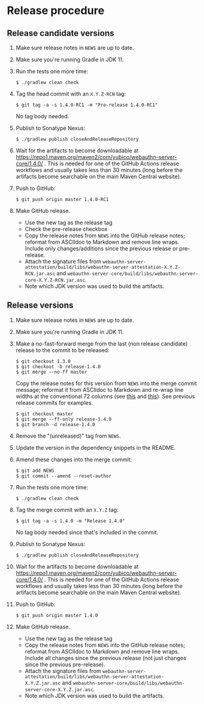 Release procedure
====================

Release candidate versions
---

 1. Make sure release notes in `NEWS` are up to date.

 2. Make sure you're running Gradle in JDK 11.

 3. Run the tests one more time:

    ```
    $ ./gradlew clean check
    ```

 4. Tag the head commit with an `X.Y.Z-RCN` tag:

    ```
    $ git tag -a -s 1.4.0-RC1 -m "Pre-release 1.4.0-RC1"
    ```

    No tag body needed.

 5. Publish to Sonatype Nexus:

    ```
    $ ./gradlew publish closeAndReleaseRepository
    ```

 6. Wait for the artifacts to become downloadable at
    https://repo1.maven.org/maven2/com/yubico/webauthn-server-core/1.4.0/ . This
    is needed for one of the GitHub Actions release workflows and usually takes
    less than 30 minutes (long before the artifacts become searchable on the
    main Maven Central website).

 7. Push to GitHub:

    ```
    $ git push origin master 1.4.0-RC1
    ```

 8. Make GitHub release.

    - Use the new tag as the release tag
    - Check the pre-release checkbox
    - Copy the release notes from `NEWS` into the GitHub release notes; reformat
      from ASCIIdoc to Markdown and remove line wraps. Include only
      changes/additions since the previous release or pre-release.
    - Attach the signature files from
      `webauthn-server-attestation/build/libs/webauthn-server-attestation-X.Y.Z-RCN.jar.asc`
      and
      `webauthn-server-core/build/libs/webauthn-server-core-X.Y.Z-RCN.jar.asc`.
    - Note which JDK version was used to build the artifacts.


Release versions
---

 1. Make sure release notes in `NEWS` are up to date.

 2. Make sure you're running Gradle in JDK 11.

 3. Make a no-fast-forward merge from the last (non release candidate) release
    to the commit to be released:

    ```
    $ git checkout 1.3.0
    $ git checkout -b release-1.4.0
    $ git merge --no-ff master
    ```

    Copy the release notes for this version from `NEWS` into the merge commit
    message; reformat it from ASCIIdoc to Markdown and re-wrap line widths at
    the conventional 72 columns (see
    [this](https://tbaggery.com/2008/04/19/a-note-about-git-commit-messages.html)
    and [this](https://chris.beams.io/posts/git-commit/)). See previous release
    commits for examples.

    ```
    $ git checkout master
    $ git merge --ff-only release-1.4.0
    $ git branch -d release-1.4.0
    ```

 4. Remove the "(unreleased)" tag from `NEWS`.

 5. Update the version in the dependency snippets in the README.

 6. Amend these changes into the merge commit:

    ```
    $ git add NEWS
    $ git commit --amend --reset-author
    ```

 7. Run the tests one more time:

    ```
    $ ./gradlew clean check
    ```

 8. Tag the merge commit with an `X.Y.Z` tag:

    ```
    $ git tag -a -s 1.4.0 -m "Release 1.4.0"
    ```

    No tag body needed since that's included in the commit.

 9. Publish to Sonatype Nexus:

    ```
    $ ./gradlew publish closeAndReleaseRepository
    ```

10. Wait for the artifacts to become downloadable at
    https://repo1.maven.org/maven2/com/yubico/webauthn-server-core/1.4.0/ . This
    is needed for one of the GitHub Actions release workflows and usually takes
    less than 30 minutes (long before the artifacts become searchable on the
    main Maven Central website).

11. Push to GitHub:

    ```
    $ git push origin master 1.4.0
    ```

12. Make GitHub release.

    - Use the new tag as the release tag
    - Copy the release notes from `NEWS` into the GitHub release notes; reformat
      from ASCIIdoc to Markdown and remove line wraps. Include all changes since
      the previous release (not just changes since the previous pre-release).
    - Attach the signature files from
      `webauthn-server-attestation/build/libs/webauthn-server-attestation-X.Y.Z.jar.asc`
      and `webauthn-server-core/build/libs/webauthn-server-core-X.Y.Z.jar.asc`.
    - Note which JDK version was used to build the artifacts.

